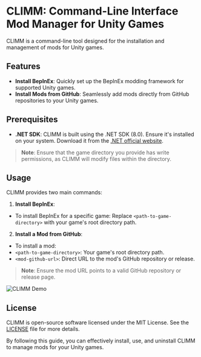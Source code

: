 # CLIMM: Command-Line Interface Mod Manager for Unity Games

CLIMM is a command-line tool designed for the installation and management of mods for Unity games.  

## Features

- **Install BepInEx**: Quickly set up the BepInEx modding framework for supported Unity games.  
- **Install Mods from GitHub**: Seamlessly add mods directly from GitHub repositories to your Unity games.  

## Prerequisites  

- **.NET SDK**: CLIMM is built using the .NET SDK (8.0). Ensure it's installed on your system. Download it from the [.NET official website](https://dotnet.microsoft.com/download).  

> **Note**: Ensure that the game directory you provide has write permissions, as CLIMM will modify files within the directory.  

## Usage  

CLIMM provides two main commands:  

1. **Install BepInEx**:  
  - To install BepInEx for a specific game:
Replace `<path-to-game-directory>` with your game's root directory path.  

2. **Install a Mod from GitHub**:  
- To install a mod:
- `<path-to-game-directory>`: Your game's root directory path.  
- `<mod-github-url>`: Direct URL to the mod's GitHub repository or release.  

> **Note**: Ensure the mod URL points to a valid GitHub repository or release page.  

![CLIMM Demo](https://picsum.photos/200)

## License  

CLIMM is open-source software licensed under the MIT License. See the [LICENSE](LICENSE) file for more details.  

By following this guide, you can effectively install, use, and uninstall CLIMM to manage mods for your Unity games.
